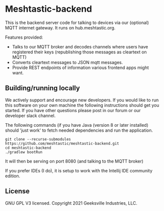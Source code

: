 # Meshtastic-backend

This is the backend server code for talking to devices via our (optional) MQTT internet gateway.  It runs on hub.meshtastic.org.  

Features provided:
* Talks to our MQTT broker and decodes channels where users have registered their keys (republishing those messages as cleartext on MQTT)
* Converts cleartext messages to JSON mqtt messages.
* Provide REST endpoints of information various frontend apps might want.

## Building/running locally

We actively support and encourage new developers.  If you would like to run this software on your own machine the following instructions should get you started.  If you have other questions please post in our forum or our developer slack channel.

The following commands (if you have Java (version 8 or later installed) should 'just work' to fetch needed dependencies and run the application.

```
git clone --recurse-submodules https://github.com/meshtastic/meshtastic-backend.git
cd meshtastic-backend
./gradlew bootRun
```

It will then be serving on port 8080 (and talking to the MQTT broker)

If you prefer IDEs (I do), it is setup to work with the Intellij IDE community edition.

## License

GNU GPL V3 licensed.
Copyright 2021 Geeksville Industries, LLC.

